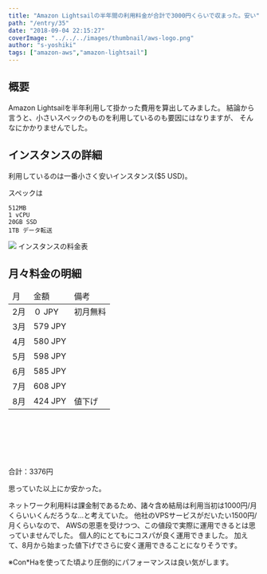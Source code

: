 ```yaml
---
title: "Amazon Lightsailの半年間の利用料金が合計で3000円くらいで収まった。安い"
path: "/entry/35"
date: "2018-09-04 22:15:27"
coverImage: "../../../images/thumbnail/aws-logo.png"
author: "s-yoshiki"
tags: ["amazon-aws","amazon-lightsail"]
---
```


## 概要

Amazon Lightsailを半年利用して掛かった費用を算出してみました。
結論から言うと、小さいスペックのものを利用しているのも要因にはなりますが、
そんなにかかりませんでした。

## インスタンスの詳細

利用しているのは一番小さく安いインスタンス($5 USD)。

スペックは

```
512MB
1 vCPU
20GB SSD
1TB データ転送
```

<img src="https://media.amazonwebservices.com/blog/2016/ls_pricing_dots_2.png">
インスタンスの料金表

## 月々料金の明細

<table style="height: 340px;" width="574">
<thead>
<tr>
<td>月</td>
<td>金額</td>
<td>備考</td>
</tr>
</thead>
<tbody>
<tr>
<td>2月</td>
<td>０ JPY</td>
<td>初月無料</td>
</tr>
<tr>
<td>3月</td>
<td>579 JPY</td>
<td></td>
</tr>
<tr>
<td>4月</td>
<td>580 JPY</td>
<td></td>
</tr>
<tr>
<td>5月</td>
<td>598 JPY</td>
<td></td>
</tr>
<tr>
<td>6月</td>
<td>585 JPY</td>
<td></td>
</tr>
<tr>
<td>7月</td>
<td>608 JPY</td>
<td></td>
</tr>
<tr>
<td>8月</td>
<td>424 JPY</td>
<td>値下げ</td>
</tr>
</tbody>
</table>

合計：3376円

思っていた以上にか安かった。

ネットワーク利用料は課金制であるため、諸々含め結局は利用当初は1000円/月くらいいくんだろうな...と考えていた。
他社のVPSサービスがだいたい1500円/月くらいなので、
AWSの恩恵を受けつつ、この値段で実際に運用できるとは思っていませんでした。
個人的にとてもにコスパが良く運用できました。
加えて、8月から始まった値下げでさらに安く運用できることになりそうです。

※Con*Haを使ってた頃より圧倒的にパフォーマンスは良い気がします。
